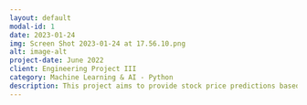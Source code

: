 ```yaml
---
layout: default
modal-id: 1
date: 2023-01-24
img: Screen Shot 2023-01-24 at 17.56.10.png
alt: image-alt
project-date: June 2022
client: Engineering Project III
category: Machine Learning & AI - Python 
description: This project aims to provide stock price predictions based on the latest machine learning technologies to all retail investors. tools used: Python 3.7, Pycharm IDE, Streamlit, Facebook Prophet, Yahoo Finance
---
```

